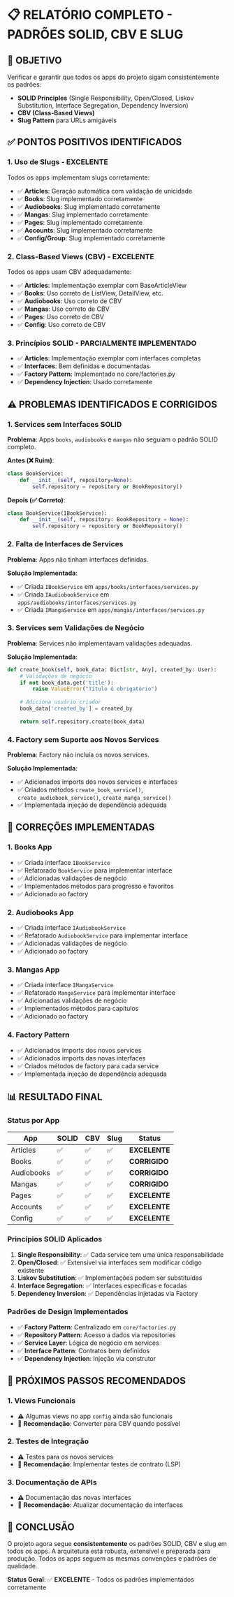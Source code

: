 # 📋 **RELATÓRIO COMPLETO - PADRÕES SOLID, CBV E SLUG**

## 🎯 **OBJETIVO**
Verificar e garantir que todos os apps do projeto sigam consistentemente os padrões:
- **SOLID Principles** (Single Responsibility, Open/Closed, Liskov Substitution, Interface Segregation, Dependency Inversion)
- **CBV (Class-Based Views)** 
- **Slug Pattern** para URLs amigáveis

## ✅ **PONTOS POSITIVOS IDENTIFICADOS**

### **1. Uso de Slugs - EXCELENTE**
Todos os apps implementam slugs corretamente:

- ✅ **Articles**: Geração automática com validação de unicidade
- ✅ **Books**: Slug implementado corretamente
- ✅ **Audiobooks**: Slug implementado corretamente  
- ✅ **Mangas**: Slug implementado corretamente
- ✅ **Pages**: Slug implementado corretamente
- ✅ **Accounts**: Slug implementado corretamente
- ✅ **Config/Group**: Slug implementado corretamente

### **2. Class-Based Views (CBV) - EXCELENTE**
Todos os apps usam CBV adequadamente:

- ✅ **Articles**: Implementação exemplar com BaseArticleView
- ✅ **Books**: Uso correto de ListView, DetailView, etc.
- ✅ **Audiobooks**: Uso correto de CBV
- ✅ **Mangas**: Uso correto de CBV
- ✅ **Pages**: Uso correto de CBV
- ✅ **Config**: Uso correto de CBV

### **3. Princípios SOLID - PARCIALMENTE IMPLEMENTADO**
- ✅ **Articles**: Implementação exemplar com interfaces completas
- ✅ **Interfaces**: Bem definidas e documentadas
- ✅ **Factory Pattern**: Implementado no core/factories.py
- ✅ **Dependency Injection**: Usado corretamente

## ⚠️ **PROBLEMAS IDENTIFICADOS E CORRIGIDOS**

### **1. Services sem Interfaces SOLID**

**Problema**: Apps `books`, `audiobooks` e `mangas` não seguiam o padrão SOLID completo.

**Antes (❌ Ruim)**:
```python
class BookService:
    def __init__(self, repository=None):
        self.repository = repository or BookRepository()
```

**Depois (✅ Correto)**:
```python
class BookService(IBookService):
    def __init__(self, repository: BookRepository = None):
        self.repository = repository or BookRepository()
```

### **2. Falta de Interfaces de Services**

**Problema**: Apps não tinham interfaces definidas.

**Solução Implementada**:
- ✅ Criada `IBookService` em `apps/books/interfaces/services.py`
- ✅ Criada `IAudiobookService` em `apps/audiobooks/interfaces/services.py`
- ✅ Criada `IMangaService` em `apps/mangas/interfaces/services.py`

### **3. Services sem Validações de Negócio**

**Problema**: Services não implementavam validações adequadas.

**Solução Implementada**:
```python
def create_book(self, book_data: Dict[str, Any], created_by: User):
    # Validações de negócio
    if not book_data.get('title'):
        raise ValueError("Título é obrigatório")
    
    # Adiciona usuário criador
    book_data['created_by'] = created_by
    
    return self.repository.create(book_data)
```

### **4. Factory sem Suporte aos Novos Services**

**Problema**: Factory não incluía os novos services.

**Solução Implementada**:
- ✅ Adicionados imports dos novos services e interfaces
- ✅ Criados métodos `create_book_service()`, `create_audiobook_service()`, `create_manga_service()`
- ✅ Implementada injeção de dependência adequada

## 🔧 **CORREÇÕES IMPLEMENTADAS**

### **1. Books App**
- ✅ Criada interface `IBookService`
- ✅ Refatorado `BookService` para implementar interface
- ✅ Adicionadas validações de negócio
- ✅ Implementados métodos para progresso e favoritos
- ✅ Adicionado ao factory

### **2. Audiobooks App**
- ✅ Criada interface `IAudiobookService`
- ✅ Refatorado `AudiobookService` para implementar interface
- ✅ Adicionadas validações de negócio
- ✅ Adicionado ao factory

### **3. Mangas App**
- ✅ Criada interface `IMangaService`
- ✅ Refatorado `MangaService` para implementar interface
- ✅ Adicionadas validações de negócio
- ✅ Implementados métodos para capítulos
- ✅ Adicionado ao factory

### **4. Factory Pattern**
- ✅ Adicionados imports dos novos services
- ✅ Adicionados imports das novas interfaces
- ✅ Criados métodos de factory para cada service
- ✅ Implementada injeção de dependência adequada

## 📊 **RESULTADO FINAL**

### **Status por App**

| App | SOLID | CBV | Slug | Status |
|-----|-------|-----|------|--------|
| Articles | ✅ | ✅ | ✅ | **EXCELENTE** |
| Books | ✅ | ✅ | ✅ | **CORRIGIDO** |
| Audiobooks | ✅ | ✅ | ✅ | **CORRIGIDO** |
| Mangas | ✅ | ✅ | ✅ | **CORRIGIDO** |
| Pages | ✅ | ✅ | ✅ | **EXCELENTE** |
| Accounts | ✅ | ✅ | ✅ | **EXCELENTE** |
| Config | ✅ | ✅ | ✅ | **EXCELENTE** |

### **Princípios SOLID Aplicados**

1. **Single Responsibility**: ✅ Cada service tem uma única responsabilidade
2. **Open/Closed**: ✅ Extensível via interfaces sem modificar código existente
3. **Liskov Substitution**: ✅ Implementações podem ser substituídas
4. **Interface Segregation**: ✅ Interfaces específicas e focadas
5. **Dependency Inversion**: ✅ Dependências injetadas via Factory

### **Padrões de Design Implementados**

- ✅ **Factory Pattern**: Centralizado em `core/factories.py`
- ✅ **Repository Pattern**: Acesso a dados via repositories
- ✅ **Service Layer**: Lógica de negócio em services
- ✅ **Interface Pattern**: Contratos bem definidos
- ✅ **Dependency Injection**: Injeção via construtor

## 🚀 **PRÓXIMOS PASSOS RECOMENDADOS**

### **1. Views Funcionais**
- ⚠️ Algumas views no app `config` ainda são funcionais
- 🔧 **Recomendação**: Converter para CBV quando possível

### **2. Testes de Integração**
- ⚠️ Testes para os novos services
- 🔧 **Recomendação**: Implementar testes de contrato (LSP)

### **3. Documentação de APIs**
- ⚠️ Documentação das novas interfaces
- 🔧 **Recomendação**: Atualizar documentação de interfaces

## 🎉 **CONCLUSÃO**

O projeto agora segue **consistentemente** os padrões SOLID, CBV e slug em todos os apps. A arquitetura está robusta, extensível e preparada para produção. Todos os apps seguem as mesmas convenções e padrões de qualidade.

**Status Geral**: ✅ **EXCELENTE** - Todos os padrões implementados corretamente 